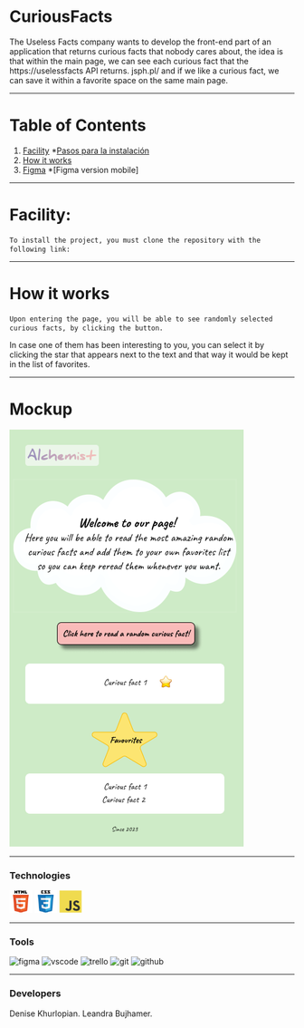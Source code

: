 # CuriousFacts

The Useless Facts company wants to develop the front-end part of an application that returns curious facts that nobody cares about, the idea is that within the main page, we can see each curious fact that the https://uselessfacts API returns. jsph.pl/ and if we like a curious fact, we can save it within a favorite space on the same main page.

---
# Table of Contents

1. [Facility](#Facility)
        *[Pasos para la instalación](#pasos-para-instalación)
2. [How it works](#How-it-works)
3. [Figma](#recursos-figma)
        *[Figma version mobile]

---

# Facility:
    To install the project, you must clone the repository with the following link:

---
# How it works
    Upon entering the page, you will be able to see randomly selected curious facts, by clicking the button.
In case one of them has been interesting to you, you can select it by clicking the star that appears next to the text and that way it would be kept in the list of favorites.

---

# Mockup
![Mobile page](templates/mobile.png)

---

### Technologies
<div> <img src="https://raw.githubusercontent.com/devicons/devicon/master/icons/html5/html5-original-wordmark.svg" alt="html5" width="40" height="40"/>
<img src="https://raw.githubusercontent.com/devicons/devicon/master/icons/css3/css3-original-wordmark.svg" alt="css3" width="40" height="40"/>
<img src="https://raw.githubusercontent.com/devicons/devicon/master/icons/javascript/javascript-original.svg" alt="javascript" width="40" height="40"/> </div>

---

### Tools
<div>
<img src="https://www.vectorlogo.zone/logos/figma/figma-icon.svg" alt="figma" width="40" height="40"/>
<img src="https://w7.pngwing.com/pngs/512/824/png-transparent-visual-studio-code-hd-logo-thumbnail.png" alt="vscode" width="40" heigth="40"/>
<img src="https://w7.pngwing.com/pngs/115/721/png-transparent-trello-social-icons-icon.png" alt="trello" width="40" heigth="40"/>
<img src="https://www.vectorlogo.zone/logos/git-scm/git-scm-icon.svg" alt="git" width="40" height="40"/>
<img src="https://cdn-icons-png.flaticon.com/512/25/25231.png" alt="github" width="40" heigth="40"/> </div>

---

### Developers

Denise Khurlopian.
Leandra Bujhamer.
